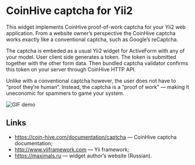 # CoinHive captcha for Yii2

This widget implements CoinHive proof-of-work captcha for your Yii2 web application.
From a website owner’s perspective the CoinHive captcha works exactly like a conventional captcha,
such as Google’s reCaptcha.

The captcha is embeded as a usual Yii2 widget for ActiveForm with any of your model.
User client side generates a token. The token is submitted together with the other form data.
Then bundled captcha validator confirms this token on your server through CoinHive HTTP API.

Unlike with a conventional captcha however, the user does not have to “proof they’re human”.
Instead, the captcha is a “proof of work” — making it uneconomic for spammers to game your system.

![GIF demo](https://user-images.githubusercontent.com/980679/30642361-37e2b8d8-9e13-11e7-8e3c-0580028435cb.gif)


## Links

* https://coin-hive.com/documentation/captcha — CoinHive captcha documentation;
* http://www.yiiframework.com — Yii framework;
* https://maximals.ru — widget author’s website (Russian).
